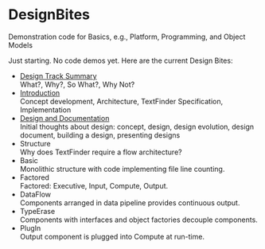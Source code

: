 # DesignBites
Demonstration code for Basics, e.g., Platform, Programming, and Object Models

Just starting. No code demos yet.
Here are the current Design Bites:

   - <a href=https://jimfawcett.github.io/indexDesign.html>Design Track Summary</a><br />
     What?, Why?, So What?, Why Not?
   - <a href="https://jimfawcett.github.io/Resources/DesignBites/DesignBites_Intro.html">Introduction</a><br />
     Concept development, Architecture, TextFinder Specification, Implementation
   - <a href="https://jimfawcett.github.io/Resources/DesignBites/Design.html">Design and Documentation</a><br />
     Initial thoughts about design: concept, design, design evolution, design document, building a design, presenting designs
   - Structure<br />
     Why does TextFinder require a flow architecture?
   - Basic<br />
     Monolithic structure with code implementing file line counting.
   - Factored<br />
     Factored: Executive, Input, Compute, Output.
   - DataFlow<br />
     Components arranged in data pipeline provides continuous output.
   - TypeErase<br />
     Components with interfaces and object factories decouple components.
   - PlugIn<br />
     Output component is plugged into Compute at run-time.

